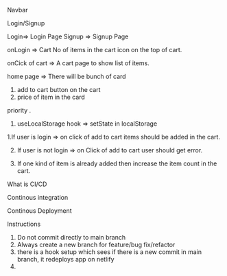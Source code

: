 Navbar

Login/Signup

Login=> Login Page
Signup => Signup Page

onLogin => Cart
No of items in the cart icon on the top of cart.

onCick of cart => A cart page to show list of items.

home page =>
There will be bunch of card

1. add to cart button on the cart
2. price of item in the card

<!--
1. on click of cartItems items should be added in the cart.
2. on click of Cart link  default page rendering is running.

3. on Click of cart link user is not able to login continue on that page


 -->
<!-- create function for login by gmail id & password -->

priority .

1. useLocalStorage hook => setState in localStorage

<!-- Card  functionality -->

1.If user is login => on click of add to cart items should be added in the cart.

2. If user is not login => on Click of add to cart user should get error.

3. If one kind of item is already added then increase the item count in the cart.


What is CI/CD

Continous integration

Continous Deployment


Instructions

1. Do not commit directly to main branch
2. Always create a new branch for feature/bug fix/refactor
3. there is a hook setup which sees if there is a new commit in main branch, it redeploys app on netlify
4. 
